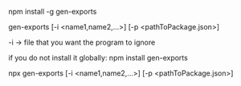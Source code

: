 npm install -g gen-exports

gen-exports <buildDir> [-i <name1,name2,...>] [-p <pathToPackage.json>]
 
-i -> file that you want the program to ignore

if you do not install it globally:
npm install gen-exports

npx gen-exports <buildDir> [-i <name1,name2,...>] [-p <pathToPackage.json>]